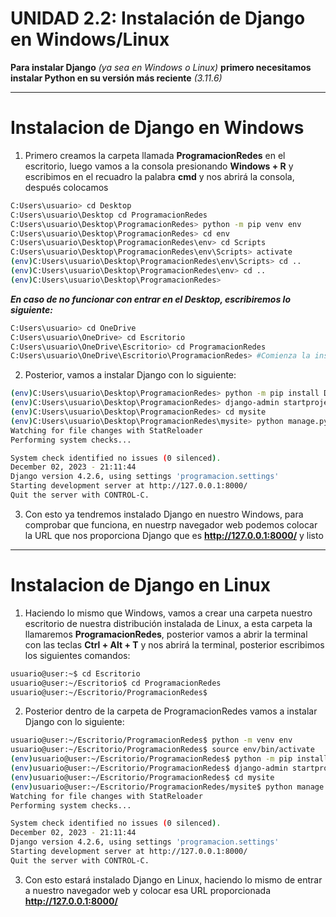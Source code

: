 # UNIDAD 2.2: Instalación de Django en Windows/Linux

**Para instalar Django** *(ya sea en Windows o Linux)* **primero necesitamos instalar Python en su versión más reciente** *(3.11.6)*

---

# Instalacion de Django en Windows

1. Primero creamos la carpeta llamada **ProgramacionRedes** en el escritorio, luego vamos a la consola presionando **Windows + R** y escribimos en el recuadro la palabra **cmd** y nos abrirá la consola, después colocamos 
```bash
C:Users\usuario> cd Desktop 
C:Users\usuario\Desktop cd ProgramacionRedes
C:Users\usuario\Desktop\ProgramacionRedes> python -m pip venv env
C:Users\usuario\Desktop\ProgramacionRedes> cd env
C:Users\usuario\Desktop\ProgramacionRedes\env> cd Scripts
C:Users\usuario\Desktop\ProgramacionRedes\env\Scripts> activate
(env)C:Users\usuario\Desktop\ProgramacionRedes\env\Scripts> cd ..
(env)C:Users\usuario\Desktop\ProgramacionRedes\env> cd ..
(env)C:Users\usuario\Desktop\ProgramacionRedes>
```
***En caso de no funcionar con entrar en el Desktop, escribiremos lo siguiente:***
```bash
C:Users\usuario> cd OneDrive
C:Users\usuario\OneDrive> cd Escritorio
C:Users\usuario\OneDrive\Escritorio> cd ProgramacionRedes
C:Users\usuario\OneDrive\Escritorio\ProgramacionRedes> #Comienza la instalación en este espacio
```


2. Posterior, vamos a instalar Django con lo siguiente: 

```bash
(env)C:Users\usuario\Desktop\ProgramacionRedes> python -m pip install Django
(env)C:Users\usuario\Desktop\ProgramacionRedes> django-admin startproject mysite
(env)C:Users\usuario\Desktop\ProgramacionRedes> cd mysite
(env)C:Users\usuario\Desktop\ProgramacionRedes\mysite> python manage.py runserver
Watching for file changes with StatReloader
Performing system checks...

System check identified no issues (0 silenced).
December 02, 2023 - 21:11:44
Django version 4.2.6, using settings 'programacion.settings'
Starting development server at http://127.0.0.1:8000/
Quit the server with CONTROL-C.
```
3. Con esto ya tendremos instalado Django en nuestro Windows, para comprobar que funciona, en nuestrp navegador web podemos colocar la URL que nos proporciona Django que es **http://127.0.0.1:8000/** y listo

---

# Instalacion de Django en Linux

1. Haciendo lo mismo que Windows, vamos a crear una carpeta nuestro escritorio de nuestra distribución instalada de Linux, a esta carpeta la llamaremos **ProgramacionRedes**, posterior vamos a abrir la terminal con las teclas **Ctrl + Alt + T** y nos abrirá la terminal, posterior escribimos los siguientes comandos:

```bash
usuario@user:~$ cd Escritorio
usuario@user:~/Escritorio$ cd ProgramacionRedes
usuario@user:~/Escritorio/ProgramacionRedes$ 
```

2. Posterior dentro de la carpeta de ProgramacionRedes vamos a instalar Django con lo siguiente:

```bash
usuario@user:~/Escritorio/ProgramacionRedes$ python -m venv env
usuario@user:~/Escritorio/ProgramacionRedes$ source env/bin/activate
(env)usuario@user:~/Escritorio/ProgramacionRedes$ python -m pip install Django
(env)usuario@user:~/Escritorio/ProgramacionRedes$ django-admin startproject mysite
(env)usuario@user:~/Escritorio/ProgramacionRedes$ cd mysite
(env)usuario@user:~/Escritorio/ProgramacionRedes/mysite$ python manage.py runserver
Watching for file changes with StatReloader
Performing system checks...

System check identified no issues (0 silenced).
December 02, 2023 - 21:11:44
Django version 4.2.6, using settings 'programacion.settings'
Starting development server at http://127.0.0.1:8000/
Quit the server with CONTROL-C.
```
3. Con esto estará instalado Django en Linux, haciendo lo mismo de entrar a nuestro navegador web y colocar esa URL proporcionada **http://127.0.0.1:8000/**
